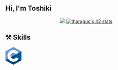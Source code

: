 ## Hi, I'm Toshiki
<div align="center">
  <img height="150em" src="https://github-readme-stats.vercel.app/api/top-langs/?username=tharaguc&layout=compact&theme=vue-dark">
    <a href="https://github.com/JaeSeoKim/badge42"><img src="https://badge42.vercel.app/api/v2/cl38fm3st003009l95xe7r6ua/stats?cursusId=21&coalitionId=undefined" alt="tharaguc's 42 stats" /></a>
 </div>

## ⚒️ Skills
<img src="https://raw.githubusercontent.com/kadir014/kadir014.github.io/master/assets/clogo.png" width=50>
<!-- <img src="https://raw.githubusercontent.com/kadir014/kadir014.github.io/master/assets/htmllogo.png" width=50>
<img src="https://raw.githubusercontent.com/kadir014/kadir014.github.io/master/assets/csslogo.png" width=50>  -->

